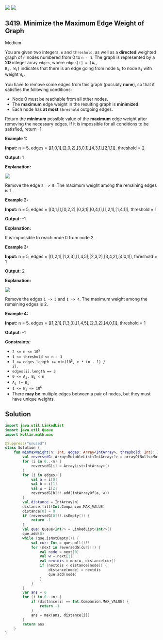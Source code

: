 [![](https://img.shields.io/github/stars/javadev/LeetCode-in-Kotlin?label=Stars&style=flat-square)](https://github.com/javadev/LeetCode-in-Kotlin)
[![](https://img.shields.io/github/forks/javadev/LeetCode-in-Kotlin?label=Fork%20me%20on%20GitHub%20&style=flat-square)](https://github.com/javadev/LeetCode-in-Kotlin/fork)

## 3419\. Minimize the Maximum Edge Weight of Graph

Medium

You are given two integers, `n` and `threshold`, as well as a **directed** weighted graph of `n` nodes numbered from 0 to `n - 1`. The graph is represented by a **2D** integer array `edges`, where <code>edges[i] = [A<sub>i</sub>, B<sub>i</sub>, W<sub>i</sub>]</code> indicates that there is an edge going from node <code>A<sub>i</sub></code> to node <code>B<sub>i</sub></code> with weight <code>W<sub>i</sub></code>.

You have to remove some edges from this graph (possibly **none**), so that it satisfies the following conditions:

*   Node 0 must be reachable from all other nodes.
*   The **maximum** edge weight in the resulting graph is **minimized**.
*   Each node has **at most** `threshold` outgoing edges.

Return the **minimum** possible value of the **maximum** edge weight after removing the necessary edges. If it is impossible for all conditions to be satisfied, return -1.

**Example 1:**

**Input:** n = 5, edges = \[\[1,0,1],[2,0,2],[3,0,1],[4,3,1],[2,1,1]], threshold = 2

**Output:** 1

**Explanation:**

![](https://assets.leetcode.com/uploads/2024/12/09/s-1.png)

Remove the edge `2 -> 0`. The maximum weight among the remaining edges is 1.

**Example 2:**

**Input:** n = 5, edges = \[\[0,1,1],[0,2,2],[0,3,1],[0,4,1],[1,2,1],[1,4,1]], threshold = 1

**Output:** \-1

**Explanation:**

It is impossible to reach node 0 from node 2.

**Example 3:**

**Input:** n = 5, edges = \[\[1,2,1],[1,3,3],[1,4,5],[2,3,2],[3,4,2],[4,0,1]], threshold = 1

**Output:** 2

**Explanation:**

![](https://assets.leetcode.com/uploads/2024/12/09/s2-1.png)

Remove the edges `1 -> 3` and `1 -> 4`. The maximum weight among the remaining edges is 2.

**Example 4:**

**Input:** n = 5, edges = \[\[1,2,1],[1,3,3],[1,4,5],[2,3,2],[4,0,1]], threshold = 1

**Output:** \-1

**Constraints:**

*   <code>2 <= n <= 10<sup>5</sup></code>
*   `1 <= threshold <= n - 1`
*   <code>1 <= edges.length <= min(10<sup>5</sup>, n * (n - 1) / 2).</code>
*   `edges[i].length == 3`
*   <code>0 <= A<sub>i</sub>, B<sub>i</sub> < n</code>
*   <code>A<sub>i</sub> != B<sub>i</sub></code>
*   <code>1 <= W<sub>i</sub> <= 10<sup>6</sup></code>
*   There **may be** multiple edges between a pair of nodes, but they must have unique weights.

## Solution

```kotlin
import java.util.LinkedList
import java.util.Queue
import kotlin.math.max

@Suppress("unused")
class Solution {
    fun minMaxWeight(n: Int, edges: Array<IntArray>, threshold: Int): Int {
        val reversedG: Array<MutableList<IntArray>?> = arrayOfNulls<MutableList<IntArray>?>(n)
        for (i in 0..<n) {
            reversedG[i] = ArrayList<IntArray>()
        }
        for (i in edges) {
            val a = i[0]
            val b = i[1]
            val w = i[2]
            reversedG[b]!!.add(intArrayOf(a, w))
        }
        val distance = IntArray(n)
        distance.fill(Int.Companion.MAX_VALUE)
        distance[0] = 0
        if (reversedG[0]!!.isEmpty()) {
            return -1
        }
        val que: Queue<Int?> = LinkedList<Int?>()
        que.add(0)
        while (que.isNotEmpty()) {
            val cur: Int = que.poll()!!
            for (next in reversedG[cur]!!) {
                val node = next[0]
                val w = next[1]
                val nextdis = max(w, distance[cur])
                if (nextdis < distance[node]) {
                    distance[node] = nextdis
                    que.add(node)
                }
            }
        }
        var ans = 0
        for (i in 0..<n) {
            if (distance[i] == Int.Companion.MAX_VALUE) {
                return -1
            }
            ans = max(ans, distance[i])
        }
        return ans
    }
}
```